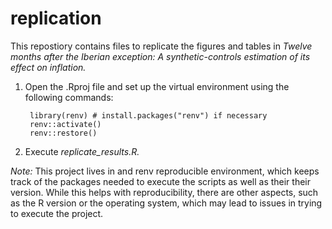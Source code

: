 # replication

This repostiory contains files to replicate the figures and tables in *Twelve months after the Iberian exception: A synthetic-controls estimation of its effect on inflation.* 

1. Open the .Rproj file and set up the virtual environment using the following commands:

        library(renv) # install.packages("renv") if necessary
        renv::activate()
        renv::restore()

2. Execute *replicate_results.R.*

*Note:* This project lives in and renv reproducible environment, which keeps track of the packages needed to execute the scripts as well as their their version. While this helps with reproducibility, there are other aspects, such as the R version or the operating system, which may lead to issues in trying to execute the project.
